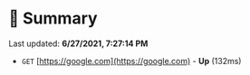 # 📖 Summary
Last updated: **6/27/2021, 7:27:14 PM**

- `GET` [https://google.com](https://google.com) - **Up** (132ms)
